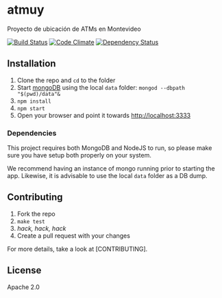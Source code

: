 atmuy
=====

Proyecto de ubicación de ATMs en Montevideo

[![Build Status](https://travis-ci.org/gfestari/atmuy.svg?branch=master)](https://travis-ci.org/gfestari/atmuy) [![Code Climate](https://codeclimate.com/github/gfestari/atmuy.png)](https://codeclimate.com/github/gfestari/atmuy) [![Dependency Status](https://gemnasium.com/gfestari/atmuy.svg)](https://gemnasium.com/gfestari/atmuy)


## Installation

1. Clone the repo and `cd` to the folder
2. Start [mongoDB] using the local `data` folder: `mongod --dbpath "$(pwd)/data"&`
2. `npm install`
3. `npm start`
4. Open your browser and point it towards [http://localhost:3333]()

### Dependencies

This project requires both MongoDB and NodeJS to run, so please make sure you have setup both properly on your system.

We recommend having an instance of mongo running prior to starting the app. Likewise, it is advisable to use the local `data` folder as a DB dump.

## Contributing

1. Fork the repo
2. `make test`
3. *hack, hack, hack*
4. Create a pull request with your changes

For more details, take a look at [CONTRIBUTING].

## License

Apache 2.0

[mongoDB]: http://www.mongodb.org/downloads
